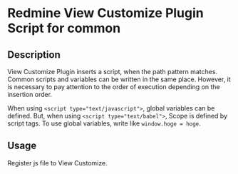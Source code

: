 # Redmine View Customize Plugin Script for common

## Description

View Customize Plugin inserts a script, when the path pattern matches. Common scripts and variables can be written in the same place.
However, it is necessary to pay attention to the order of execution depending on the insertion order.

When using ```<script type="text/javascript">```, global variables can be defined. But, when using ```<script type="text/babel">```, Scope is defined by script tags. To use global variables, write like ```window.hoge = hoge```.

## Usage

Register js file to View Customize.
